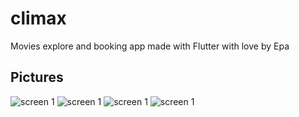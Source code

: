 # climax

Movies explore and booking app made with Flutter with love by Epa

## Pictures
   ![screen 1](https://raw.githubusercontent.com/jeydi243/climax/master/screenshots/screen1.jpg)
   ![screen 1](https://raw.githubusercontent.com/jeydi243/climax/master/screenshots/screen2.jpg)
   ![screen 1](https://raw.githubusercontent.com/jeydi243/climax/master/screenshots/screen3.jpg)
   ![screen 1](https://raw.githubusercontent.com/jeydi243/climax/master/screenshots/screen4.jpg)
